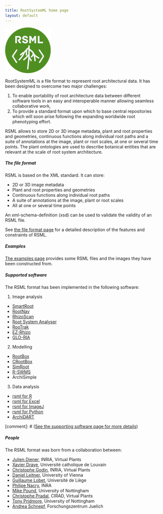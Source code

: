 ```yaml
---
title: RootSystemML home page
layout: default
---
```


[![RSML interoperability](/images/rsml_logo.png)](/images/interoperability.png)


RootSystemML is a file format to represent root architectural data. It has been designed to overcome two major challenges: 

 1. To enable portability of root architecture data between different software tools in an easy and interoperable manner allowing seamless collaborative work, 
 2. To provide a standard format upon which to base central repositories which will soon arise following the expanding worldwide root phenotyping effort.

RSML allows to store 2D or 3D image metadata, plant and root properties and geometries, continuous functions along individual root paths and a suite of annotations at the image, plant or root scales, at one or several time points. The plant ontologies are used to describe botanical entities that are relevant at the scale of root system architecture. 

##### The file format
RSML is based on the XML standard. It can store:

 - 2D or 3D image metadata
 - Plant and root properties and geometries
 - Continuous functions along individual root paths
 - A suite of annotations at the image, plant or root scales
 - All at one or several time points

An xml-schema-definition (xsd) can be used to validate the validity of an RSML file.

See [the file format page](format) for a detailed description of the features and constraints of RSML. 

##### Examples
[The examples page](examples) provides some RSML files and the images they have been constructed from. 

##### Supported software
The RSML format has been implemented in the following software:

1. Image analysis
  - [SmartRoot](http://smartroot.github.io)
  - [RootNav](http://www.cpib.ac.uk/tools-resources/software/rootnav/)
  - [RhizoScan](https://team.inria.fr/virtualplants/research/project/rhizoscan/)
  - [Root System Analyser](http://www.csc.univie.ac.at/rootbox/rsa.html)
  - [RooTrak](http://www.rootrak.net)
  - [EZ-Rhizo](mailto:adrian.hills@glasgow.ac.uk)
  - [GLO-RIA](http://www.rrlab.org/GLO-Roots/)

2. Modelling 
  - [RootBox](http://www.csc.univie.ac.at/rootbox)
  - [CRootBox](https://plant-root-soil-interactions-modelling.github.io/CRootBox/)
  - [SimRoot](http://rootmodels.gitlab.io/)
  - [R-SWMS](http://sites.uclouvain.be/RSWMS/)
  - ArchiSimple

3. Data analysis
  - [rsml for R](http://cran.r-project.org/web/packages/rsml/index.html)
  - [rsml for Excel](http://sourceforge.net/p/rootnav/code/ci/default/tree/)
  - [rsml for ImageJ](https://github.com/RootSystemML/RSML-conversion-tools/tree/master/imagej)
  - [rsml for Python](https://github.com/RootSystemML/RSML-conversion-tools/tree/master/python/rsml)
  - [ArchiDART](http://cran.r-project.org/web/packages/archiDART/index.html)

[comment]: # ([See the supporting software page for more details](software))

##### People
The RSML format was born from a collaboration between:

 - [Julien Diener](http://home-juliendiener.rhcloud.com/), INRIA, Virtual Plants
 - [Xavier Draye](http://www.uclouvain.be/xavier.draye), Université catholique de Louvain
 - [Christophe Godin](https://team.inria.fr/virtualplants/christophe-godin/), INRIA, Virtual Plants
 - [Daniel Leitner](mailto:daniel.leitner@univie.ac.at), University of Vienna
 - [Guillaume Lobet](http://www.guillaumelobet.be), Université de Liège
 - [Philipe Nacry](mailto:nacry@supagro.inra.fr), INRA
 - [Mike Pound](http://www.cpib.ac.uk/people/michael-pound/), University of Nottingham
 - [Christophe Pradal](https://team.inria.fr/virtualplants/christophe-pradal/), CIRAD, Virtual Plants
 - [Tony Pridmore](http://www.cpib.ac.uk/people/tony-pridmore/), University of Nottingham
 - [Andrea Schnepf](http://www.fz-juelich.de/ibg/ibg-3/EN/Staff/S/Schnepf%20Dr.%20Andrea.html?nn=1239630), Forschungszentrum Juelich 
